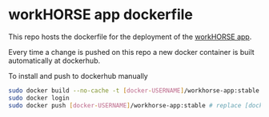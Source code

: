 # workHORSE app dockerfile

This repo hosts the dockerfile for the deployment of the [workHORSE app](https://github.com/ChristK/workHORSE/).

Every time a change is pushed on this repo a new docker container is built automatically at dockerhub.

To install and push to dockerhub manually
```bash
sudo docker build --no-cache -t [docker-USERNAME]/workhorse-app:stable . # replace [docker-USERNAME] with your docker username
sudo docker login
sudo docker push [docker-USERNAME]/workhorse-app:stable # replace [docker-USERNAME] with your docker username
```
